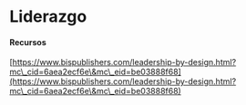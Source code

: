 # Liderazgo

#### Recursos

[https://www.bispublishers.com/leadership-by-design.html?mc\_cid=6aea2ecf6e\&mc\_eid=be03888f68](https://www.bispublishers.com/leadership-by-design.html?mc\_cid=6aea2ecf6e\&mc\_eid=be03888f68)
